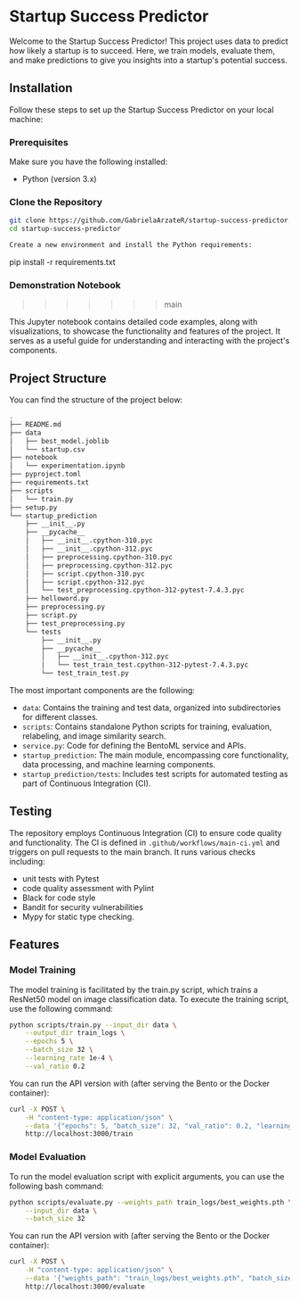 
# Startup Success Predictor

Welcome to the Startup Success Predictor! This project uses data to predict how likely a startup is to succeed. Here, we train models, evaluate them, and make predictions to give you insights into a startup's potential success.

## Installation

Follow these steps to set up the Startup Success Predictor on your local machine:

### Prerequisites

Make sure you have the following installed:
- Python (version 3.x)

### Clone the Repository

```bash
git clone https://github.com/GabrielaArzateR/startup-success-predictor.git
cd startup-success-predictor

Create a new environment and install the Python requirements:
```
pip install -r requirements.txt

### Demonstration Notebook
>>>>>>> main

This Jupyter notebook contains detailed code examples, along with visualizations, to showcase the functionality and features of the project. It serves as a useful guide for understanding and interacting with the project's components.

## Project Structure
You can find the structure of the project below:
```bash
.
├── README.md
├── data
│   ├── best_model.joblib
│   └── startup.csv
├── notebook
│   └── experimentation.ipynb
├── pyproject.toml
├── requirements.txt
├── scripts
│   └── train.py
├── setup.py
└── startup_prediction
    ├── __init__.py
    ├── __pycache__
    │   ├── __init__.cpython-310.pyc
    │   ├── __init__.cpython-312.pyc
    │   ├── preprocessing.cpython-310.pyc
    │   ├── preprocessing.cpython-312.pyc
    │   ├── script.cpython-310.pyc
    │   ├── script.cpython-312.pyc
    │   └── test_preprocessing.cpython-312-pytest-7.4.3.pyc
    ├── helloword.py
    ├── preprocessing.py
    ├── script.py
    ├── test_preprocessing.py
    └── tests
        ├── __init__.py
        ├── __pycache__
        │   ├── __init__.cpython-312.pyc
        │   └── test_train_test.cpython-312-pytest-7.4.3.pyc
        └── test_train_test.py
```
The most important components are the following:
- `data`: Contains the training and test data, organized into subdirectories for different classes.
- `scripts`: Contains standalone Python scripts for training, evaluation, relabeling, and image similarity search.
- `service.py`: Code for defining the BentoML service and APIs.
- `startup_prediction`: The main module, encompassing core functionality, data processing, and machine learning components.
- `startup_prediction/tests`: Includes test scripts for automated testing as part of Continuous Integration (CI).

## Testing
The repository employs Continuous Integration (CI) to ensure code quality and functionality. The CI is defined in `.github/workflows/main-ci.yml` and triggers on pull requests to the main branch. It runs various checks including:
- unit tests with Pytest
- code quality assessment with Pylint
- Black for code style
- Bandit for security vulnerabilities
- Mypy for static type checking.

## Features











### Model Training
The model training is facilitated by the train.py script, which trains a ResNet50 model on image classification data. To execute the training script, use the following command:
```bash
python scripts/train.py --input_dir data \
    --output_dir train_logs \
    --epochs 5 \
    --batch_size 32 \
    --learning_rate 1e-4 \
    --val_ratio 0.2
```

You can run the API version with (after serving the Bento or the Docker container):
```bash
curl -X POST \
    -H "content-type: application/json" \
    --data '{"epochs": 5, "batch_size": 32, "val_ratio": 0.2, "learning_rate": 1e-4}' \
    http://localhost:3000/train
```

### Model Evaluation
To run the model evaluation script with explicit arguments, you can use the following bash command:
```bash
python scripts/evaluate.py --weights_path train_logs/best_weights.pth \
    --input_dir data \
    --batch_size 32
```

You can run the API version with (after serving the Bento or the Docker container):
```bash
curl -X POST \
    -H "content-type: application/json" \
    --data '{"weights_path": "train_logs/best_weights.pth", "batch_size": 32}' \
    http://localhost:3000/evaluate

```




